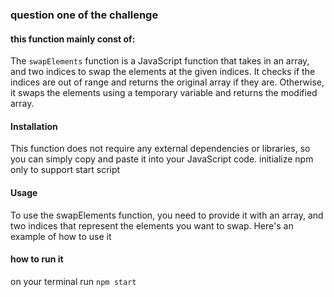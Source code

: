 
### question one of the challenge
#### this function mainly const of:
The `swapElements` function is a JavaScript function that takes in an array, and two indices to swap the elements at the given indices. It checks if the indices are out of range and returns the original array if they are. Otherwise, it swaps the elements using a temporary variable and returns the modified array.

#### Installation
This function does not require any external dependencies or libraries, so you can simply copy and paste it into your JavaScript code.
initialize npm only to support start script

#### Usage
To use the swapElements function, you need to provide it with an array, and two indices that represent the elements you want to swap. Here's an example of how to use it
 #### how to run it
  on your terminal  run `npm start`
